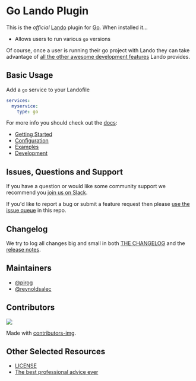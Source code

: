 # Go Lando Plugin

This is the _official_ [Lando](https://lando.dev) plugin for [Go](https://go.dev/). When installed it...

* Allows users to run various `go` versions

Of course, once a user is running their go project with Lando they can take advantage of [all the other awesome development features](https://docs.lando.dev) Lando provides.

## Basic Usage

Add a `go` service to your Landofile

```yaml
services:
  myservice:
    type: go
```

For more info you should check out the [docs](https://docs.lando.dev/go):

* [Getting Started](https://docs.lando.dev/go/getting-started.html)
* [Configuration](https://docs.lando.dev/go/config.html)
* [Examples](https://github.com/lando/go/tree/main/examples)
* [Development](https://docs.lando.dev/go/development.html)

## Issues, Questions and Support

If you have a question or would like some community support we recommend you [join us on Slack](https://launchpass.com/devwithlando).

If you'd like to report a bug or submit a feature request then please [use the issue queue](https://github.com/lando/go/issues/new/choose) in this repo.

## Changelog

We try to log all changes big and small in both [THE CHANGELOG](https://github.com/lando/go/blob/main/CHANGELOG.md) and the [release notes](https://github.com/lando/go/releases).


## Maintainers

* [@pirog](https://github.com/pirog)
* [@reynoldsalec](https://github.com/reynoldsalec)

## Contributors

<a href="https://github.com/lando/go/graphs/contributors">
  <img src="https://contrib.rocks/image?repo=lando/go" />
</a>

Made with [contributors-img](https://contrib.rocks).

## Other Selected Resources

* [LICENSE](https://github.com/lando/go/blob/main/LICENSE.md)
* [The best professional advice ever](https://www.youtube.com/watch?v=tkBVDh7my9Q)
